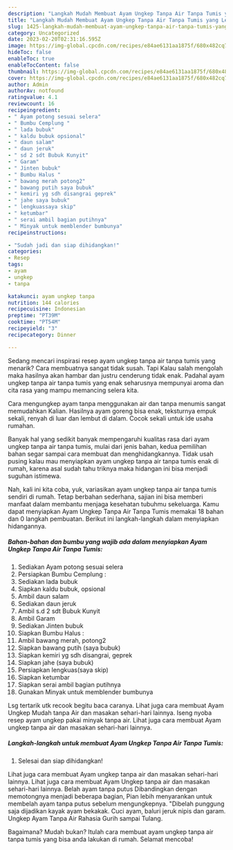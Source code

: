 ```yaml
---
description: "Langkah Mudah Membuat Ayam Ungkep Tanpa Air Tanpa Tumis yang Lezat}"
title: "Langkah Mudah Membuat Ayam Ungkep Tanpa Air Tanpa Tumis yang Lezat}"
slug: 1425-langkah-mudah-membuat-ayam-ungkep-tanpa-air-tanpa-tumis-yang-lezat
category: Uncategorized
date: 2023-02-20T02:31:16.595Z
image: https://img-global.cpcdn.com/recipes/e84ae6131aa1875f/680x482cq70/ayam-ungkep-tanpa-air-tanpa-tumis-foto-resep-utama.jpg
hideToc: false
enableToc: true
enableTocContent: false
thumbnail: https://img-global.cpcdn.com/recipes/e84ae6131aa1875f/680x482cq70/ayam-ungkep-tanpa-air-tanpa-tumis-foto-resep-utama.jpg
cover: https://img-global.cpcdn.com/recipes/e84ae6131aa1875f/680x482cq70/ayam-ungkep-tanpa-air-tanpa-tumis-foto-resep-utama.jpg
author: Admin
authorAv: notfound
ratingvalue: 4.1
reviewcount: 16
recipeingredient:
- " Ayam potong sesuai selera"
- " Bumbu Cemplung "
- " lada bubuk"
- " kaldu bubuk opsional"
- " daun salam"
- " daun jeruk"
- " sd 2 sdt Bubuk Kunyit"
- " Garam"
- " Jinten bubuk"
- " Bumbu Halus "
- " bawang merah potong2"
- " bawang putih saya bubuk"
- " kemiri yg sdh disangrai geprek"
- " jahe saya bubuk"
- " lengkuassaya skip"
- " ketumbar"
- " serai ambil bagian putihnya"
- " Minyak untuk memblender bumbunya"
recipeinstructions:

- "Sudah jadi dan siap dihidangkan!"
categories:
- Resep
tags:
- ayam
- ungkep
- tanpa

katakunci: ayam ungkep tanpa 
nutrition: 144 calories
recipecuisine: Indonesian
preptime: "PT39M"
cooktime: "PT54M"
recipeyield: "3"
recipecategory: Dinner

---
```



Sedang mencari inspirasi resep ayam ungkep tanpa air tanpa tumis yang menarik? Cara membuatnya sangat tidak susah. Tapi Kalau salah mengolah maka hasilnya akan hambar dan justru cenderung tidak enak. Padahal ayam ungkep tanpa air tanpa tumis yang enak seharusnya mempunyai aroma dan cita rasa yang mampu memancing selera kita.


Cara mengungkep ayam tanpa menggunakan air dan tanpa menumis sangat memudahkan Kalian. Hasilnya ayam goreng bisa enak, teksturnya empuk sekali, renyah di luar dan lembut di dalam. Cocok sekali untuk ide usaha rumahan.

Banyak hal yang sedikit banyak mempengaruhi kualitas rasa dari ayam ungkep tanpa air tanpa tumis, mulai dari jenis bahan, kedua pemilihan bahan segar sampai cara membuat dan menghidangkannya. Tidak usah pusing kalau mau menyiapkan ayam ungkep tanpa air tanpa tumis enak di rumah, karena asal sudah tahu triknya maka hidangan ini bisa menjadi suguhan istimewa.


Nah, kali ini kita coba, yuk, variasikan ayam ungkep tanpa air tanpa tumis sendiri di rumah. Tetap berbahan sederhana, sajian ini bisa memberi manfaat dalam membantu menjaga kesehatan tubuhmu sekeluarga. Kamu dapat menyiapkan Ayam Ungkep Tanpa Air Tanpa Tumis memakai 18 bahan dan 0 langkah pembuatan. Berikut ini langkah-langkah dalam menyiapkan hidangannya.

<!--inarticleads1-->

##### Bahan-bahan dan bumbu yang wajib ada dalam menyiapkan Ayam Ungkep Tanpa Air Tanpa Tumis:

1. Sediakan  Ayam potong sesuai selera
1. Persiapkan  Bumbu Cemplung :
1. Sediakan  lada bubuk
1. Siapkan  kaldu bubuk, opsional
1. Ambil  daun salam
1. Sediakan  daun jeruk
1. Ambil  s.d 2 sdt Bubuk Kunyit
1. Ambil  Garam
1. Sediakan  Jinten bubuk
1. Siapkan  Bumbu Halus :
1. Ambil  bawang merah, potong2
1. Siapkan  bawang putih (saya bubuk)
1. Siapkan  kemiri yg sdh disangrai, geprek
1. Siapkan  jahe (saya bubuk)
1. Persiapkan  lengkuas(saya skip)
1. Siapkan  ketumbar
1. Siapkan  serai ambil bagian putihnya
1. Gunakan  Minyak untuk memblender bumbunya


Lsg tertarik utk recook begitu baca caranya. Lihat juga cara membuat Ayam Ungkep Mudah tanpa Air dan masakan sehari-hari lainnya. Iseng nyoba resep ayam ungkep pakai minyak tanpa air. Lihat juga cara membuat Ayam ungkep tanpa air dan masakan sehari-hari lainnya. 

<!--inarticleads2-->

##### Langkah-langkah untuk membuat Ayam Ungkep Tanpa Air Tanpa Tumis:


1. Selesai dan siap dihidangkan!

Lihat juga cara membuat Ayam ungkep tanpa air dan masakan sehari-hari lainnya. Lihat juga cara membuat Ayam Ungkep tanpa air dan masakan sehari-hari lainnya. Belah ayam tanpa putus Dibandingkan dengan memotongnya menjadi beberapa bagian, Pian lebih menyarankan untuk membelah ayam tanpa putus sebelum mengungkepnya. &#34;Dibelah punggung saja dijadikan kayak ayam bekakak. Cuci ayam, baluri jeruk nipis dan garam. Ungkep Ayam Tanpa Air Rahasia Gurih sampai Tulang. 

Bagaimana? Mudah bukan? Itulah cara membuat ayam ungkep tanpa air tanpa tumis yang bisa anda lakukan di rumah. Selamat mencoba!
